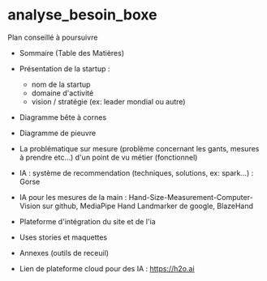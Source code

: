 # analyse_besoin_boxe
Plan conseillé à poursuivre 

- Sommaire (Table des Matières)
- Présentation de la startup : 
    - nom de la startup
    - domaine d'activité
    - vision / stratégie (ex: leader mondial ou autre)

- Diagramme bête à cornes
- Diagramme de pieuvre
- La problématique sur mesure (problème concernant les gants, mesures à prendre etc...) d'un point de vu métier (fonctionnel)
- IA : système de recommendation (techniques, solutions, ex: spark...) : Gorse
- IA pour les mesures de la main : Hand-Size-Measurement-Computer-Vision sur github, MediaPipe Hand Landmarker de google, BlazeHand
- Plateforme d'intégration du site et de l'ia
- Uses stories et maquettes
- Annexes (outils de receuil)

- Lien de plateforme cloud pour des IA : https://h2o.ai